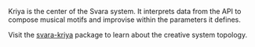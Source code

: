 Kriya is the center of the Svara system. It interprets data from the API to compose musical motifs and improvise within the parameters it defines.

Visit the [svara-kriya](https://github.com/ryantoddgarza/svara/tree/main/packages/svara-kriya) package to learn about the creative system topology.
